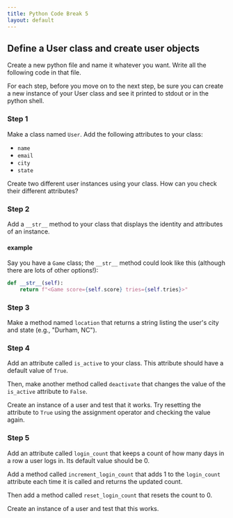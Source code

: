 ```yaml
---
title: Python Code Break 5
layout: default
---
```


## Define a User class and create user objects

Create a new python file and name it whatever you want. Write all the following code in that file.

For each step, before you move on to the next step, be sure you can create a new instance of your User class and see it printed to stdout or in the python shell.


### Step 1

Make a class named `User`. Add the following attributes to your class:

- `name`
- `email`
- `city`
- `state`

Create two different user instances using your class. How can you check their different attributes?

### Step 2

Add a `__str__` method to your class that displays the identity and attributes of an instance.

#### example

Say you have a `Game` class; the `__str__` method could look like this (although there are lots of other options!):

```python
def __str__(self):
    return f"<Game score={self.score} tries={self.tries}>"

```

### Step 3

Make a method named `location` that returns a string listing the user's city and state (e.g., "Durham, NC").

### Step 4

Add an attribute called `is_active` to your class. This attribute should have a default value of `True`.

Then, make another method called `deactivate` that changes the value of the `is_active` attribute to `False`.

Create an instance of a user and test that it works. Try resetting the attribute to `True` using the assignment operator and checking the value again.

### Step 5

Add an attribute called `login_count` that keeps a count of how many days in a row a user logs in. Its default value should be 0.

Add a method called `increment_login_count` that adds 1 to the `login_count` attribute each time it is called and returns the updated count.

Then add a method called `reset_login_count` that resets the count to 0.

Create an instance of a user and test that this works.

